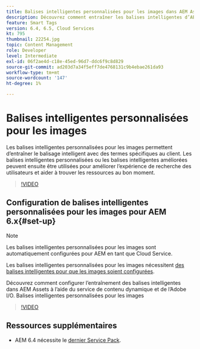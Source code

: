 ```yaml
---
title: Balises intelligentes personnalisées pour les images dans AEM Assets
description: Découvrez comment entraîner les balises intelligentes d’AEM Assets à appliquer des termes personnalisés aux ressources.
feature: Smart Tags
version: 6.4, 6.5, Cloud Services
kt: 795
thumbnail: 22254.jpg
topic: Content Management
role: Developer
level: Intermediate
exl-id: 06f2ae4d-c18e-45ed-96d7-ddc6f9c8d829
source-git-commit: ad203d7a34f5eff7de4768131c9b4ebae261da93
workflow-type: tm+mt
source-wordcount: '147'
ht-degree: 1%

---
```


# Balises intelligentes personnalisées pour les images

Les balises intelligentes personnalisées pour les images permettent d’entraîner le balisage intelligent avec des termes spécifiques au client.
Les balises intelligentes personnalisées ou les balises intelligentes améliorées peuvent ensuite être utilisées pour améliorer l’expérience de recherche des utilisateurs et aider à trouver les ressources au bon moment.

>[!VIDEO](https://video.tv.adobe.com/v/22254/?quality=12&learn=on)

## Configuration de balises intelligentes personnalisées pour les images pour AEM 6.x{#set-up}

>[!NOTE]
> Les balises intelligentes personnalisées pour les images sont automatiquement configurées pour AEM en tant que Cloud Service.

Les balises intelligentes personnalisées pour les images nécessitent [des balises intelligentes pour que les images soient configurées](./image-smart-tags.md#set-up).

Découvrez comment configurer l’entraînement des balises intelligentes dans AEM Assets à l’aide du service de contenu dynamique et de l’Adobe I/O. Balises intelligentes personnalisées pour les images

>[!VIDEO](https://video.tv.adobe.com/v/23405/?quality=12&learn=on)

## Ressources supplémentaires

* AEM 6.4 nécessite le [dernier Service Pack](https://experienceleague.adobe.com/docs/experience-manager-release-information/aem-release-updates/aem-releases-updates.html#aem-64).
